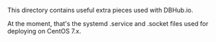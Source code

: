 This directory contains useful extra pieces used with DBHub.io.

At the moment, that's the systemd .service and .socket files
used for deploying on CentOS 7.x.
